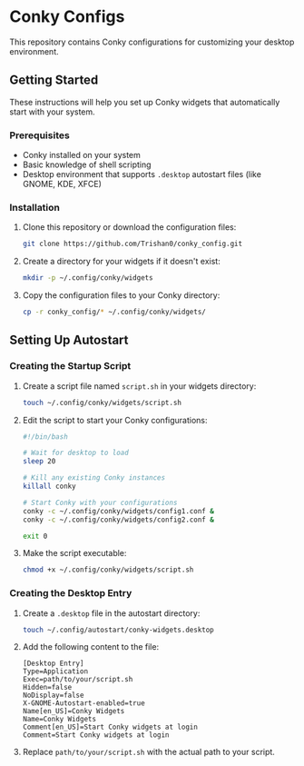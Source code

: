 # Conky Configs

This repository contains Conky configurations for customizing your desktop environment.

## Getting Started

These instructions will help you set up Conky widgets that automatically start with your system.

### Prerequisites

- Conky installed on your system
- Basic knowledge of shell scripting
- Desktop environment that supports `.desktop` autostart files (like GNOME, KDE, XFCE)

### Installation

1. Clone this repository or download the configuration files:
   ```bash
   git clone https://github.com/Trishan0/conky_config.git
   ```

2. Create a directory for your widgets if it doesn't exist:
   ```bash
   mkdir -p ~/.config/conky/widgets
   ```

3. Copy the configuration files to your Conky directory:
   ```bash
   cp -r conky_config/* ~/.config/conky/widgets/
   ```

## Setting Up Autostart

### Creating the Startup Script

1. Create a script file named `script.sh` in your widgets directory:
   ```bash
   touch ~/.config/conky/widgets/script.sh
   ```

2. Edit the script to start your Conky configurations:
   ```bash
   #!/bin/bash
   
   # Wait for desktop to load
   sleep 20
   
   # Kill any existing Conky instances
   killall conky
   
   # Start Conky with your configurations
   conky -c ~/.config/conky/widgets/config1.conf &
   conky -c ~/.config/conky/widgets/config2.conf &
   
   exit 0
   ```

3. Make the script executable:
   ```bash
   chmod +x ~/.config/conky/widgets/script.sh
   ```

### Creating the Desktop Entry

1. Create a `.desktop` file in the autostart directory:
   ```bash
   touch ~/.config/autostart/conky-widgets.desktop
   ```

2. Add the following content to the file:
   ```
   [Desktop Entry]
   Type=Application
   Exec=path/to/your/script.sh
   Hidden=false
   NoDisplay=false
   X-GNOME-Autostart-enabled=true
   Name[en_US]=Conky Widgets
   Name=Conky Widgets
   Comment[en_US]=Start Conky widgets at login
   Comment=Start Conky widgets at login
   ```

3. Replace `path/to/your/script.sh` with the actual path to your script.


